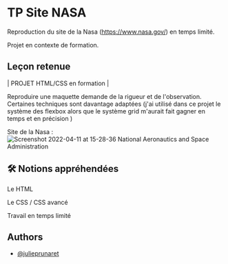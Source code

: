 # TP Site NASA

Reproduction du site de la Nasa (https://www.nasa.gov/) en temps limité.

Projet en contexte de formation. 
## Leçon retenue

  | PROJET HTML/CSS en formation | 
  
Reproduire une maquette demande de la rigueur et de l'observation. Certaines techniques sont davantage adaptées  (j'ai utilisé dans ce projet le système des flexbox alors que le système grid m'aurait fait gagner en temps et en précision ) 

Site de la Nasa :
![Screenshot 2022-04-11 at 15-28-36 National Aeronautics and Space Administration](https://user-images.githubusercontent.com/87066549/162750987-ac6d7636-0110-442e-b257-4e2cc31efecc.png)


## 🛠 Notions appréhendées

Le HTML

Le CSS / CSS avancé

Travail en temps limité
## Authors

- [@julieprunaret](https://www.github.com/julieprunaret)
